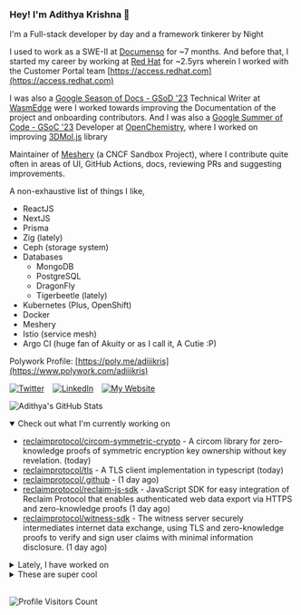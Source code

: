 ### Hey! I'm Adithya Krishna 👋
I'm a Full-stack developer by day and a framework tinkerer by Night
  
I used to work as a SWE-II at [Documenso](https://documenso.com) for ~7 months. And before that, I started my career by working at [Red Hat](https://redhat.com) for ~2.5yrs wherein I worked with the Customer Portal team [https://access.redhat.com](https://access.redhat.com)

I was also a [Google Season of Docs - GSoD '23](https://developers.google.com/season-of-docs) Technical Writer at [WasmEdge](https://github.com/WasmEdge) were I worked towards improving the Documentation of the project and onboarding contributors. And I was also a [Google Summer of Code - GSoC '23](https://summerofcode.withgoogle.com/) Developer at [OpenChemistry](https://openchemistry.org), where I worked on improving [3DMol.js](https://github.com/3dmol/3Dmol.js) library

Maintainer of [Meshery](https://github.com/meshery) (a CNCF Sandbox Project), where I contribute quite often in areas of UI, GitHub Actions, docs, reviewing PRs and suggesting improvements.

A non-exhaustive list of things I like,

- ReactJS
- NextJS
- Prisma
- Zig (lately)
- Ceph (storage system)
- Databases
  - MongoDB
  - PostgreSQL
  - DragonFly
  - Tigerbeetle (lately)
- Kubernetes (Plus, OpenShift)
- Docker
- Meshery
- Istio (service mesh)
- Argo CI (huge fan of Akuity or as I call it, A Cutie :P)

Polywork Profile: [https://poly.me/adiiikris](https://www.polywork.com/adiiikris)

[![Twitter](https://img.shields.io/badge/-@adii_kris-%231DA1F2?style=for-the-badge&logo=twitter&logoColor=ffffff)](https:/twitter.adikris.in) &ensp;
[![LinkedIn](https://img.shields.io/badge/-Adithya%20Krishna-%230A67C3?style=for-the-badge&logo=linkedin&logoColor=ffffff)](https://linkedin.adikris.in/) &ensp;
[![My Website](https://img.shields.io/badge/-My%20Website-%230A67C3?style=for-the-badge)](https://adikris.in/)



![Adithya's GitHub Stats](https://github-readme-stats.vercel.app/api?username=adithyaakrishna&show_icons=true&hide_border=true&title_color=fff&icon_color=79ff97&text_color=9f9f9f&bg_color=151515)


<details open="true">
  <summary>Check out what I'm currently working on</summary>
  
  - [reclaimprotocol/circom-symmetric-crypto](https://github.com/reclaimprotocol/circom-symmetric-crypto) - A circom library for zero-knowledge proofs of symmetric encryption key ownership without key revelation. (today)
  - [reclaimprotocol/tls](https://github.com/reclaimprotocol/tls) - A TLS client implementation in typescript (today)
  - [reclaimprotocol/.github](https://github.com/reclaimprotocol/.github) -  (1 day ago)
  - [reclaimprotocol/reclaim-js-sdk](https://github.com/reclaimprotocol/reclaim-js-sdk) - JavaScript SDK for easy integration of Reclaim Protocol that enables authenticated web data export via HTTPS and zero-knowledge proofs (1 day ago)
  - [reclaimprotocol/witness-sdk](https://github.com/reclaimprotocol/witness-sdk) - The witness server securely intermediates internet data exchange, using TLS and zero-knowledge proofs to verify and sign user claims with minimal information disclosure. (1 day ago)
</details>

<details>
  <summary>Lately, I have worked on</summary>
  
  - [feat: added extracted metadata](https://github.com/tensorlakeai/indexify/pull/849) on [tensorlakeai/indexify](https://github.com/tensorlakeai/indexify) (3 days ago)
  - [feat: added version display component](https://github.com/tensorlakeai/indexify/pull/846) on [tensorlakeai/indexify](https://github.com/tensorlakeai/indexify) (1 week ago)
  - [feat: refactor drawer into accordion](https://github.com/tensorlakeai/indexify/pull/832) on [tensorlakeai/indexify](https://github.com/tensorlakeai/indexify) (2 weeks ago)
  - [chore: fixed typo in api](https://github.com/tensorlakeai/indexify-typescript-client/pull/52) on [tensorlakeai/indexify-typescript-client](https://github.com/tensorlakeai/indexify-typescript-client) (3 weeks ago)
</details>

<details>
  <summary>These are super cool</summary>
  
  - [reclaimprotocol/reclaim-js-sdk](https://github.com/reclaimprotocol/reclaim-js-sdk) - JavaScript SDK for easy integration of Reclaim Protocol that enables authenticated web data export via HTTPS and zero-knowledge proofs (2 days ago)
  - [gitbutlerapp/gitbutler](https://github.com/gitbutlerapp/gitbutler) - The GitButler version control client, backed by Git, powered by Tauri/Rust/Svelte (1 week ago)
  - [vercel/little-date](https://github.com/vercel/little-date) - A friendly formatter to make date ranges small &amp; sweet (1 week ago)
  - [probably-nothing-labs/denormalized](https://github.com/probably-nothing-labs/denormalized) - Embeddable stream processing engine based on Apache DataFusion (1 week ago)
  - [keon/awesome-nlp](https://github.com/keon/awesome-nlp) - :book: A curated list of resources dedicated to Natural Language Processing (NLP) (2 weeks ago)
</details>

<br> 

![Profile Visitors Count](https://profile-counter.glitch.me/adithyaakrishna/count.svg)
